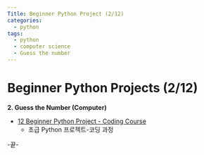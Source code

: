 ```yaml
---
Title: Beginner Python Project (2/12)
categories:
  - python
tags:
  - python
  - computer science
  - Guess the number
---
```




# Beginner Python Projects (2/12)

**2. Guess the Number (Computer)**








* [12 Beginner Python Project - Coding Course](https://youtu.be/8ext9G7xspg)
  * 초급 Python 프로젝트-코딩 과정

-끝-

